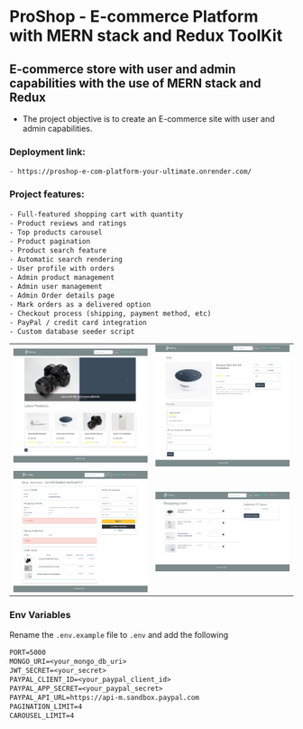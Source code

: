 # ProShop - E-commerce Platform with MERN stack and Redux ToolKit

## E-commerce store with user and admin capabilities with the use of MERN stack and Redux

- The project objective is to create an E-commerce site with user and admin capabilities.

### Deployment link: 
```
- https://proshop-e-com-platform-your-ultimate.onrender.com/
```

### Project features:
```
- Full-featured shopping cart with quantity
- Product reviews and ratings
- Top products carousel
- Product pagination
- Product search feature
- Automatic search rendering
- User profile with orders
- Admin product management
- Admin user management
- Admin Order details page
- Mark orders as a delivered option
- Checkout process (shipping, payment method, etc)
- PayPal / credit card integration
- Custom database seeder script
```

  <table>
  <tr>
    <td align="center">
      <img src="./frontend/public/screen_images/main page.png" alt="Main Page" width="400px">
    </td>
    <td align="center">
      <img src="./frontend/public/screen_images/product page.png" alt="Product Page" width="400px">
    </td>
  </tr>
  <tr>
    <td align="center">
      <img src="./frontend/public/screen_images/order summary.png" alt="Order Summary" width="400px">
    </td>
    <td align="center">
      <img src="./frontend/public/screen_images/cart.png" alt="Cart" width="400px">
    </td>
  </tr>
</table>

### Env Variables

Rename the `.env.example` file to `.env` and add the following

```
PORT=5000
MONGO_URI=<your_mongo_db_uri>
JWT_SECRET=<your_secret>
PAYPAL_CLIENT_ID=<your_paypal_client_id>
PAYPAL_APP_SECRET=<your_paypal_secret>
PAYPAL_API_URL=https://api-m.sandbox.paypal.com
PAGINATION_LIMIT=4
CAROUSEL_LIMIT=4
```
